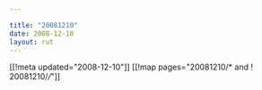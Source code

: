 ```yaml
---

title: "20081210"
date: 2008-12-10
layout: rut
---
```


[[!meta updated="2008-12-10"]]
[[!map pages="20081210/* and ! 20081210/*/*"]]
